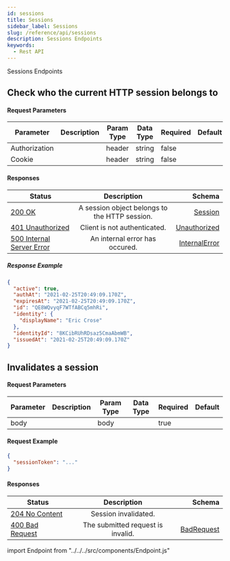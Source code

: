 ```yaml
---
id: sessions
title: Sessions
sidebar_label: Sessions
slug: /reference/api/sessions
description: Sessions Endpoints
keywords:
  - Rest API
---
```


Sessions Endpoints



## Check who the current HTTP session belongs to



<Endpoint method="get" path="/api/v1/auth/sessions/whoami"/>

#### Request Parameters

| Parameter     |      Description      |  Param Type | Data Type | Required | Default
| ------------- | -----------         | ----       | ----     | ----    | ------ |
| Authorization |  | header | string | false |  |
| Cookie |  | header | string | false |  |




#### Responses

| Status     |     Description       |  Schema
| ---------- | :--------------:      | -------:|
[200 OK](https://tools.ietf.org/html/rfc7231#section-6.3.1) | A session object belongs to the HTTP session. | [Session](/docs/reference/api/api-schemas#session)
[401 Unauthorized](https://tools.ietf.org/html/rfc7235#section-3.1) | Client is not authenticated. | [Unauthorized](/docs/reference/api/api-schemas#unauthorized)
[500 Internal Server Error](https://tools.ietf.org/html/rfc7231#section-6.6.1) | An internal error has occured. | [InternalError](/docs/reference/api/api-schemas#internalerror)



##### Response Example
```json
{
  "active": true,
  "authAt": "2021-02-25T20:49:09.170Z",
  "expiresAt": "2021-02-25T20:49:09.170Z",
  "id": "QE8WQvyqF7WTfABCq5mhRi",
  "identity": {
    "displayName": "Eric Crose"
  },
  "identityId": "8KCibRUhRDsaz5CmaAbmWB",
  "issuedAt": "2021-02-25T20:49:09.170Z"
}
```








## Invalidates a session



<Endpoint method="delete" path="/api/v1/auth/sessions/revoke"/>

#### Request Parameters

| Parameter     |      Description      |  Param Type | Data Type | Required | Default
| ------------- | -----------         | ----       | ----     | ----    | ------ |
body |  | body | [](/docs/reference/api/api-schemas#) | true | |


#### Request Example
```json
{
  "sessionToken": "..."
}
```


#### Responses

| Status     |     Description       |  Schema
| ---------- | :--------------:      | -------:|
[204 No Content](https://tools.ietf.org/html/rfc7231) | Session invalidated. | 
[400 Bad Request](https://tools.ietf.org/html/rfc7231#section-6.5.1) | The submitted request is invalid. | [BadRequest](/docs/reference/api/api-schemas#badrequest)









import Endpoint from "../../../src/components/Endpoint.js"
